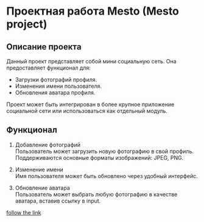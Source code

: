 # Проектная работа Mesto (Mesto project)  

## Описание проекта  

Данный проект представляет собой мини социальную сеть. 
Она предоставляет функционал для:

* Загрузки фотографий профиля.  
* Изменения имени пользователя.  
* Обновления аватара профиля.  

Проект может быть интегрирован в более крупное приложение социальной сети или использоваться как отдельный модуль.  

## Функционал  

1. Добавление фотографий  
Пользователь может загрузить новую фотографию в свой профиль.  
Поддерживаются основные форматы изображений: JPEG, PNG.  

2. Изменение имени  
Имя пользователя может быть обновлено через удобный интерфейс.  

3. Обновление аватара  
Пользователь может выбрать любую фотографию в качестве аватара, вставив ссылку в input.  

[follow the link](https://milaize.github.io/mesto-project-ff/) 
